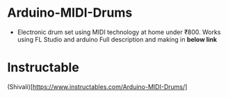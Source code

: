 # Arduino-MIDI-Drums
* Electronic drum set using MIDI technology at home under ₹800.
Works using FL Studio and arduino
Full description and making in __below link__

# Instructable
(Shivali)[https://www.instructables.com/Arduino-MIDI-Drums/]

